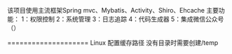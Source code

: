 该项目使用主流框架Spring mvc、Mybatis、Activity、Shiro、Ehcache
主要功能：
1：权限控制
2：系统管理
3：日志追踪
4：代码生成器
5：集成微信公众号（）


====================
Linux 配置缓存路径
<diskStore path="/temp/jeesite/ehcache" />
没有目录时需要创建/temp
